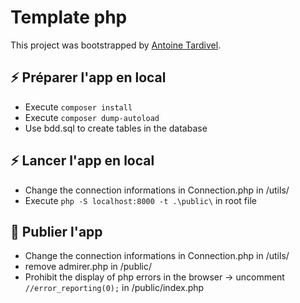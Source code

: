 # Template php

This project was bootstrapped by [Antoine Tardivel](https://www.antoinetardivel.com/).

## ⚡️ Préparer l'app en local

* Execute `composer install`
* Execute `composer dump-autoload`
* Use bdd.sql to create tables in the database

## ⚡️ Lancer l'app en local 

* Change the connection informations in Connection.php in /utils/
* Execute `php -S localhost:8000 -t .\public\` in root file

## 💨 Publier l'app

* Change the connection informations in Connection.php in /utils/
* remove admirer.php in /public/
* Prohibit the display of php errors in the browser -> uncomment `//error_reporting(0);` in /public/index.php
